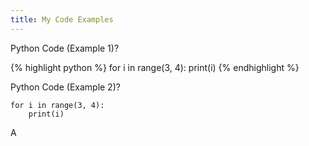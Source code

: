 ```yaml
---
title: My Code Examples
---
```


Python Code (Example 1)?

{% highlight python %}
for i in range(3, 4):
	print(i)
{% endhighlight %}


Python Code (Example 2)?

~~~
for i in range(3, 4):
	print(i)
~~~

A
